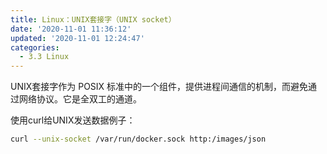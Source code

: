 ```yaml
---
title: Linux：UNIX套接字（UNIX socket）
date: '2020-11-01 11:36:12'
updated: '2020-11-01 12:24:47'
categories:
  - 3.3 Linux
---
```

UNIX套接字作为 POSIX 标准中的一个组件，提供进程间通信的机制，而避免通过网络协议。它是全双工的通道。



使用curl给UNIX发送数据例子：



```sh
curl --unix-socket /var/run/docker.sock http:/images/json
```

